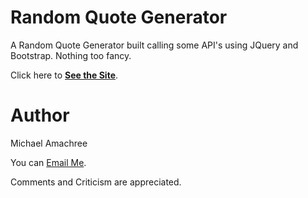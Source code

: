 # Random Quote Generator
 A Random Quote Generator built calling some API's using JQuery and Bootstrap. Nothing too fancy.

Click here to **[See the Site](https://random-quoter-moa.netlify.app/)**.

# Author

Michael Amachree

You can [Email Me](mailto:Amamchree9636@gmail.com).

Comments and Criticism are appreciated.